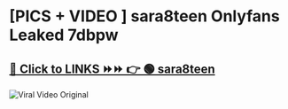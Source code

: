 
 # [PICS + VIDEO ] sara8teen Onlyfans Leaked 7dbpw

## <h2><a href="https://clipsfans.com/sara8teen&ref=git">🔗 Click to LINKS ⏩⏩ 👉 🟢 sara8teen </a></h2>

<a href="https://clipsfans.com/sara8teen&ref=git" rel="nofollow" data-target="animated-image.originalLink"><img src="https://i.ibb.co.com/xMMVF88/686577567.gif" alt="Viral Video Original" style="max-width: 100%; display: inline-block;" data-target="animated-image.originalImage"></a>

